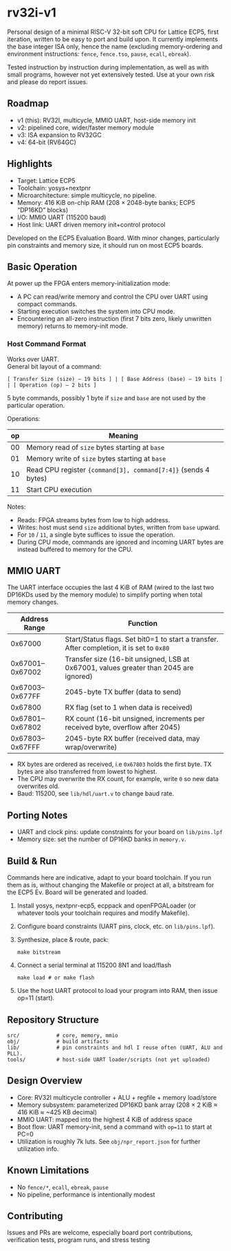 # rv32i-v1

Personal design of a minimal RISC-V 32-bit soft CPU for Lattice ECP5, first iteration, written to be easy to port and build upon. It currently implements the base integer ISA only, hence the name (excluding memory-ordering and environment instructions: `fence`, `fence.tso`, `pause`, `ecall`, `ebreak`).

Tested instruction by instruction during implementation, as well as with small programs, however not yet extensively tested. Use at your own risk and please do report issues.

## Roadmap

- v1 (this): RV32I, multicycle, MMIO UART, host-side memory init
- v2: pipelined core, wider/faster memory module
- v3: ISA expansion to RV32GC
- v4: 64-bit (RV64GC)

## Highlights

- Target: Lattice ECP5
- Toolchain: yosys+nextpnr
- Microarchitecture: simple multicycle, no pipeline.
- Memory: 416 KiB on-chip RAM (208 × 2048-byte banks; ECP5 “DP16KD” blocks)
- I/O: MMIO UART (115200 baud)
- Host link: UART driven memory init+control protocol

Developed on the ECP5 Evaluation Board. With minor changes, particularly pin constraints and memory size, it should run on most ECP5 boards.

## Basic Operation

At power up the FPGA enters memory-initialization mode:

- A PC can read/write memory and control the CPU over UART using compact commands.
- Starting execution switches the system into CPU mode.
- Encountering an all-zero instruction (first 7 bits zero, likely unwritten memory) returns to memory-init mode.

### Host Command Format

Works over UART.<br/>
General bit layout of a command:

    [ Transfer Size (size) – 19 bits ] | [ Base Address (base) – 19 bits ] | [ Operation (op) – 2 bits ]

5 byte commands, possibly 1 byte if `size` and `base` are not used by the particular operation.

Operations:

| op  | Meaning                                                      |
|-----|--------------------------------------------------------------|
| 00  | Memory read of `size` bytes starting at `base`               |
| 01  | Memory write of `size` bytes starting at `base`              |
| 10  | Read CPU register `{command[3], command[7:4]}` (sends 4 bytes) |
| 11  | Start CPU execution                                          |

Notes:

- Reads: FPGA streams bytes from low to high address.
- Writes: host must send `size` additional bytes, written from `base` upward.
- For `10` / `11`, a single byte suffices to issue the operation.
- During CPU mode, commands are ignored and incoming UART bytes are instead buffered to memory for the CPU.

## MMIO UART

The UART interface occupies the last 4 KiB of RAM (wired to the last two DP16KDs used by the memory module) to simplify porting when total memory changes.

| Address Range     | Function                                                                                 |
|-------------------|------------------------------------------------------------------------------------------|
| 0x67000           | Start/Status flags. Set bit0=1 to start a transfer. After completion, it is set to `0x80`|
| 0x67001–0x67002   | Transfer size (16-bit unsigned, LSB at 0x67001, values greater than 2045 are ignored)    |
| 0x67003–0x677FF   | 2045-byte TX buffer (data to send)                                                       |
| 0x67800           | RX flag (set to 1 when data is received)                                                 |
| 0x67801–0x67802   | RX count (16-bit unsigned, increments per received byte, overflow after 2045)            |
| 0x67803–0x67FFF   | 2045-byte RX buffer (received data, may wrap/overwrite)                                  |

- RX bytes are ordered as received, i.e `0x67803` holds the first byte. TX bytes are also transferred from lowest to highest.
- The CPU may overwrite the RX count, for example, write `0` so new data overwrites old.
- Baud: 115200, see `lib/hdl/uart.v` to change baud rate.

## Porting Notes

- UART and clock pins: update constraints for your board on `lib/pins.lpf`
- Memory size: set the number of DP16KD banks in `memory.v`.

## Build & Run

Commands here are indicative, adapt to your board toolchain. If you run them as is, without changing the Makefile or project at all, a bitstream for the ECP5 Ev. Board 
will be generated and loaded.

1) Install yosys, nextpnr-ecp5, ecppack and openFPGALoader (or whatever tools your toolchain requires and modify Makefile).
2) Configure board constraints (UART pins, clock, etc. on `lib/pins.lpf`).
3) Synthesize, place & route, pack:

       make bitstream

4) Connect a serial terminal at 115200 8N1 and load/flash

       make load # or make flash

5) Use the host UART protocol to load your program into RAM, then issue op=11 (start).

## Repository Structure
    src/            # core, memory, mmio
    obj/            # build artifacts
    lib/            # pin constraints and hdl I reuse often (UART, ALU and PLL).
    tools/          # host-side UART loader/scripts (not yet uploaded)

## Design Overview

- Core: RV32I multicycle controller + ALU + regfile + memory load/store
- Memory subsystem: parameterized DP16KD bank array (208 × 2 KiB ≈ 416 KiB ≈ ~425 KB decimal)
- MMIO UART: mapped into the highest 4 KiB of address space
- Boot flow: UART memory-init, send a command with `op=11` to start at PC=0
- Utilization is roughly 7k luts. See `obj/npr_report.json` for further utilization info.

## Known Limitations

- No `fence/*`, `ecall`, `ebreak`, `pause`
- No pipeline, performance is intentionally modest

## Contributing

Issues and PRs are welcome, especially board port contributions, verification tests, program runs, and stress testing
